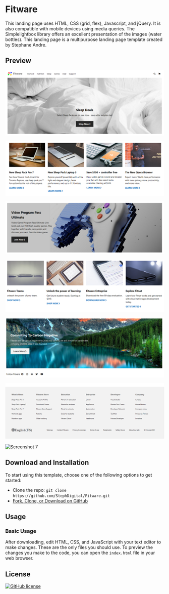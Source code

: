 # Fitware

This landing page uses HTML, CSS (grid, flex), Javascript, and jQuery. It is also compatible with mobile devices using media queries. The Simplelightbox library offers an excellent presentation of the images (water bottles). This landing page is a multipurpose landing page template created by Stephane Andre.

## Preview

![Screenshot 1](screenshots/screenshot_1.png)

![Screenshot 2](screenshots/screenshot_2.png)

![Screenshot 3](screenshots/screenshot_3.png)

![Screenshot 4](screenshots/screenshot_4.png)

![Screenshot 5a](screenshots/screenshot_5a.png)

![Screenshot 6](screenshots/screenshot_6.png)

![Screenshot 7](screenshots/screenshot_7.png)

## Download and Installation

To start using this template, choose one of the following options to get started:

* Clone the repo: `git clone https://github.com/StephDigital/Fitware.git`
* [Fork, Clone, or Download on GitHub](https://github.com/StephDigital/Fitware)

## Usage

### Basic Usage

After downloading, edit HTML, CSS, and JavaScript with your text editor to make changes. These are the only files you should use. To preview the changes you make to the code, you can open the `index.html` file in your web browser.

## License

[![GitHub license](https://img.shields.io/badge/license-MIT-blue.svg)](https://github.com/StephDigital/Fitware/blob/master/LICENSE)

